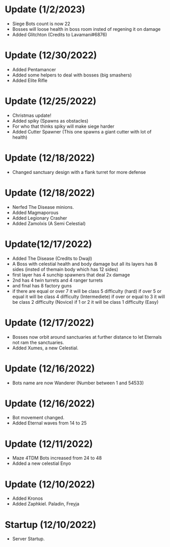 # Update (1/2/2023)
- Siege Bots count is now 22
- Bosses will loose health in boss room insted of regening it on damage
- Added Glitchton (Credits to Lavamani#6876)

# Update (12/30/2022)
- Added Pentamancer
- Added some helpers to deal with bosses (big smashers)
- Added Elite Rifle

# Update (12/25/2022)
- Christmas update!
- Added spiky (Spawns as obstacles)
- For who that thinks spiky will make siege harder
- Added Cutter Spawner (This one spawns a giant cutter with lot of health)

# Update (12/18/2022)
- Changed sanctuary design with a flank turret for more defense

# Update (12/18/2022)
- Nerfed The Disease minions.
- Added Magmaporous
- Added Legionary Crasher
- Added Zamolxis (A Semi Celestial)

# Update(12/17/2022)
- Added The Disease (Credits to Dwajl)
- A Boss with celestial health and body damage but all its layers has 8 sides (insted of themain body which has 12 sides)
- first layer has 4 sunchip spawners that deal 2x damage
- 2nd has 4 twin turrets and 4 ranger turrets
- and final has 8 factory guns
- if there are equal or over 7 
  it will be class 5 difficulty (hard) 
  if over 5
  or equal
  it will be class 4 difficulty (Intermediete)
  if over or equal to 3
  it will be class 2 difficulty (Novice)
  if 1 or 2
  it will be class 1 difficulty (Easy)

# Update (12/17/2022)
- Bosses now orbit around sanctuaries at further distance to let Eternals not ram the sanctuaries.
- Added Xumes, a new Celestial.

# Update (12/16/2022)
- Bots name are now Wanderer (Number between 1 and 54533)

# Update (12/16/2022)
- Bot movement changed.
- Added Eternal waves from 14 to 25

# Update (12/11/2022)
- Maze 4TDM Bots increased from 24 to 48
- Added a new celestial Enyo

# Update (12/10/2022)
- Added Kronos
- Added Zaphkiel. Paladin, Freyja

# Startup (12/10/2022)
- Server Startup.